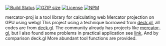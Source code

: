 [![Build Status](https://img.shields.io/travis/com/sakitam-gis/mercator-proj)](https://travis-ci.com/sakitam-gis/mercator-proj) [![GZIP size](https://badge-size.herokuapp.com/sakitam-gis/mercator-proj/master/build/mercator-proj.min.js.svg?compression=gzip)](https://github.com/sakitam-gis/mercator-proj/blob/master/build/mercator-proj.min.js) [![License](https://img.shields.io/github/license/sakitam-gis/mercator-proj.svg)](https://github.com/sakitam-gis/mercator-proj/blob/master/LICENSE) [![NPM](https://img.shields.io/npm/v/mercator-proj.svg)](https://www.npmjs.com/package/mercator-proj)

   mercator-proj is a tool library for calculating web Mercator projection on GPU using webgl
   This project using a technique borrowed from [deck.gl](https://medium.com/vis-gl/how-sometimes-assuming-the-earth-is-flat-helps-speed-up-rendering-in-deck-gl-c43b72fd6db4),
all codes are from [deck.gl](https://github.com/visgl/deck.gl/blob/master/modules/core/src/shaderlib/project/project.glsl.js).
   The community already has projects like [mercator-gl](https://github.com/tsherif/mercator-gl), but I also found some problems in practical application see [link](https://github.com/tsherif/mercator-gl/issues/19), And by comparison deck.gl More abundant tool functions are provided.


